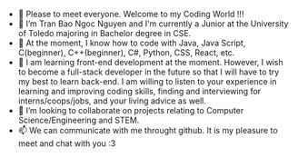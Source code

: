 - 👋 Please to meet everyone. Welcome to my Coding World !!!
- 👀 I’m Tran Bao Ngoc Nguyen and I'm currently a Junior at the University of Toledo majoring in Bachelor degree in CSE.
- 👀 At the moment, I know how to code with Java, Java Script, C(beginner), C++(beginner), C#, Python, CSS, React, etc.
- 🌱 I am learning front-end development at the moment. However, I wish to become a full-stack developer in the future so that I will have to try my best to learn back-end. I am willing to listen to your experience in learning and improving coding skills, finding and interviewing for interns/coops/jobs, and your living advice as well.
- 💞️ I’m looking to collaborate on projects relating to Computer Science/Engineering and STEM.
- 📫 We can communicate with me throught github. It is my pleasure to meet and chat with you :3

<!---
baongoc10112002/baongoc10112002 is a ✨ special ✨ repository because its `README.md` (this file) appears on your GitHub profile.
You can click the Preview link to take a look at your changes.
--->
